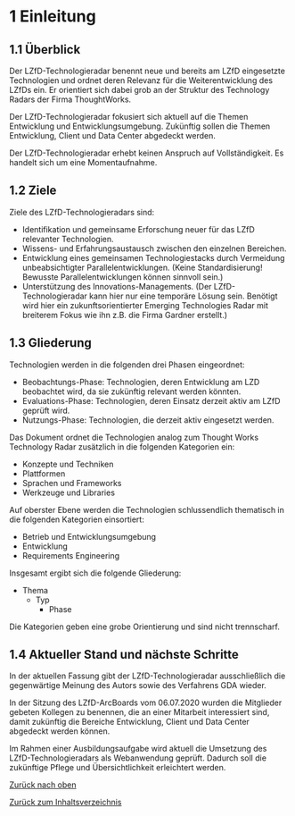 # **1 Einleitung**

## **1.1 Überblick**

Der LZfD-Technologieradar benennt neue und bereits am LZfD eingesetzte Technologien und ordnet deren Relevanz für die Weiterentwicklung des LZfDs ein. Er orientiert sich dabei grob an der Struktur des Technology Radars der Firma ThoughtWorks.

Der LZfD-Technologieradar fokusiert sich aktuell auf die Themen Entwicklung  und Entwicklungsumgebung. Zukünftig sollen die Themen Entwicklung, Client und Data Center abgedeckt werden.

Der LZfD-Technologieradar erhebt keinen Anspruch auf Vollständigkeit. Es handelt sich um eine Momentaufnahme.

## **1.2 Ziele**

Ziele des LZfD-Technologieradars sind:

* Identifikation und gemeinsame Erforschung neuer für das LZfD relevanter Technologien.
* Wissens- und Erfahrungsaustausch zwischen den einzelnen Bereichen.
* Entwicklung eines gemeinsamen Technologiestacks durch Vermeidung                 unbeabsichtigter Parallelentwicklungen. (Keine Standardisierung! Bewusste Parallelentwicklungen können sinnvoll sein.)
* Unterstützung des Innovations-Managements. (Der LZfD-Technologieradar kann hier nur eine temporäre Lösung sein. Benötigt wird hier ein zukunftsorientierter Emerging Technologies Radar mit breiterem Fokus wie ihn z.B. die Firma Gardner erstellt.)

## **1.3 Gliederung**

Technologien werden in die folgenden drei Phasen eingeordnet:

* Beobachtungs-Phase:
Technologien, deren Entwicklung am LZD beobachtet wird, da sie zukünftig relevant werden könnten.
* Evaluations-Phase:
Technologien, deren Einsatz derzeit aktiv am LZfD geprüft wird.
* Nutzungs-Phase:
Technologien, die derzeit aktiv eingesetzt werden.

Das Dokument ordnet die Technologien analog zum Thought Works Technology Radar zusätzlich in die folgenden Kategorien ein:

* Konzepte und Techniken
* Plattformen
* Sprachen und Frameworks
* Werkzeuge und Libraries

Auf oberster Ebene werden die Technologien schlussendlich thematisch in die folgenden Kategorien einsortiert:

* Betrieb und Entwicklungsumgebung
* Entwicklung
* Requirements Engineering

Insgesamt ergibt sich die folgende Gliederung:

* Thema
  * Typ
    * Phase

Die Kategorien geben eine grobe Orientierung und sind nicht trennscharf.

## **1.4 Aktueller Stand und nächste Schritte**

In der aktuellen Fassung gibt der LZfD-Technologieradar ausschließlich die gegenwärtige Meinung des Autors sowie des Verfahrens GDA wieder.

In der Sitzung des LZfD-ArcBoards vom 06.07.2020 wurden die Mitglieder gebeten Kollegen zu benennen, die an einer Mitarbeit interessiert sind, damit zukünftig die Bereiche Entwicklung, Client und Data Center abgedeckt werden können.

Im Rahmen einer Ausbildungsaufgabe  wird aktuell die Umsetzung des LZfD-Technologieradars als Webanwendung geprüft. Dadurch soll die zukünftige Pflege und Übersichtlichkeit erleichtert werden.

[Zurück nach oben](01-einleitung.md#1-einleitung)

[Zurück zum Inhaltsverzeichnis](00-inhaltsverzeichnis.md#inhaltsverzeichnis)
